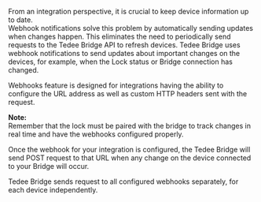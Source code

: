 From an integration perspective, it is crucial to keep device information up to date.  
Webhook notifications solve this problem by automatically sending updates when changes happen. This eliminates the need to periodically send requests to the Tedee Bridge API to refresh devices. 
Tedee Bridge uses webhook notifications to send updates about important changes on the devices, for example, when the Lock status or Bridge connection has changed.  
  
Webhooks feature is designed for integrations having the ability to configure the URL address as well as custom HTTP headers sent with the request. 

**Note:**  
Remember that the lock must be paired with the bridge to track changes in real time and have the webhooks configured properly.  
  
Once the webhook for your integration is configured, the Tedee Bridge will send POST request to that URL when any change on the device connected to your Bridge will occur.  

Tedee Bridge sends request to all configured webhooks separately, for each device independently.  